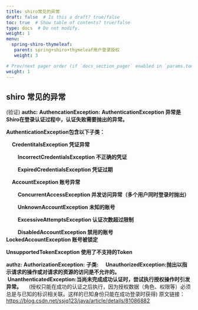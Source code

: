 ```yaml
---
title: shiro常见的异常
draft: false  # Is this a draft? true/false
toc: true  # Show table of contents? true/false
type: docs  # Do not modify.
weight: 1
menu:
  spring-shiro-thymeleaf:
   parent: spring+shiro+thymeleaf用户登录授权
   weight: 3

# Prev/next pager order (if `docs_section_pager` enabled in `params.toml`)
weight: 1
---
```



## shiro 常见的异常
(验证)
**authc:**
**AuthencationException:**
**AuthenticationException 异常是Shiro在登录认证过程中，认证失败需要抛出的异常。**

**AuthenticationException包含以下子类：**

    **CredentitalsException 凭证异常**

        **IncorrectCredentialsException 不正确的凭证**

        **ExpiredCredentialsException 凭证过期**

    **AccountException 账号异常**

        **ConcurrentAccessException 并发访问异常（多个用户同时登录时抛出）**

        **UnknownAccountException 未知的账号**

        **ExcessiveAttemptsException 认证次数超过限制**

        **DisabledAccountException 禁用的账号**
         
    **LockedAccountException 账号被锁定**

  **UnsupportedTokenException 使用了不支持的Token**

**authz:**
**AuthorizationException:**
**子类:**
    **UnauthorizedException:抛出以指示请求的操作或对请求的资源的访问是不允许的。**
    **UnanthenticatedException:当尚未完成成功认证时，尝试执行授权操作时引发异常。**
    (授权只能在成功的认证之后执行，因为授权数据（角色、权限等）必须总是与已知的标识相关联。这样的已知身份只能在成功登录时获得)
原文链接：https://blog.csdn.net/ssjq123/java/article/details/81086882